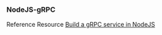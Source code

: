 ### NodeJS-gRPC

Reference Resource [Build a gRPC service in NodeJS](https://daily.dev/blog/build-a-grpc-service-in-nodejs)
